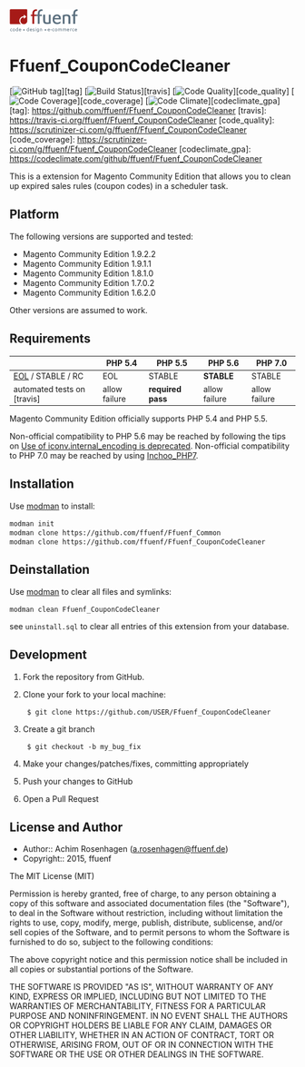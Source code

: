 <a href="http://www.ffuenf.de" title="ffuenf - code • design • e-commerce"><img src="https://github.com/ffuenf/Ffuenf_Common/blob/master/skin/adminhtml/default/default/ffuenf/ffuenf.png" alt="ffuenf - code • design • e-commerce" /></a>

Ffuenf_CouponCodeCleaner
========================
[![GitHub tag](https://img.shields.io/github/tag/ffuenf/Ffuenf_CouponCodeCleaner.svg)][tag]
[![Build Status](https://img.shields.io/travis/ffuenf/Ffuenf_CouponCodeCleaner.svg)][travis]
[![Code Quality](https://scrutinizer-ci.com/g/ffuenf/Ffuenf_CouponCodeCleaner/badges/quality-score.png)][code_quality]
[![Code Coverage](https://scrutinizer-ci.com/g/ffuenf/Ffuenf_CouponCodeCleaner/badges/coverage.png)][code_coverage]
[![Code Climate](https://codeclimate.com/github/ffuenf/Ffuenf_CouponCodeCleaner/badges/gpa.svg)][codeclimate_gpa]
[tag]: https://github.com/ffuenf/Ffuenf_CouponCodeCleaner
[travis]: https://travis-ci.org/ffuenf/Ffuenf_CouponCodeCleaner
[code_quality]: https://scrutinizer-ci.com/g/ffuenf/Ffuenf_CouponCodeCleaner
[code_coverage]: https://scrutinizer-ci.com/g/ffuenf/Ffuenf_CouponCodeCleaner
[codeclimate_gpa]: https://codeclimate.com/github/ffuenf/Ffuenf_CouponCodeCleaner

This is a extension for Magento Community Edition that allows you to clean up expired sales rules (coupon codes) in a scheduler task.

Platform
--------

The following versions are supported and tested:

* Magento Community Edition 1.9.2.2
* Magento Community Edition 1.9.1.1
* Magento Community Edition 1.8.1.0
* Magento Community Edition 1.7.0.2
* Magento Community Edition 1.6.2.0

Other versions are assumed to work.

Requirements
------------

|                                                                     | PHP 5.4        | PHP 5.5           | PHP 5.6       | PHP 7.0       |
| ------------------------------------------------------------------- | -------------- | ----------------- | ------------- | ------------- |
| [EOL](https://secure.php.net/supported-versions.php) / STABLE / RC  | EOL            | STABLE            | **STABLE**    | STABLE        |
| automated tests on [travis]                                         | allow failure  | **required pass** | allow failure | allow failure |

Magento Community Edition officially supports PHP 5.4 and PHP 5.5.

Non-official compatibility to PHP 5.6 may be reached by following the tips on [Use of iconv.internal_encoding is deprecated](https://magento.stackexchange.com/questions/34015/magento-1-9-php-5-6-use-of-iconv-internal-encoding-is-deprecated).
Non-official compatibility to PHP 7.0 may be reached by using [Inchoo_PHP7](https://github.com/Inchoo/Inchoo_PHP7).

Installation
------------

Use [modman](https://github.com/colinmollenhour/modman) to install:
```
modman init
modman clone https://github.com/ffuenf/Ffuenf_Common
modman clone https://github.com/ffuenf/Ffuenf_CouponCodeCleaner
```

Deinstallation
--------------

Use [modman](https://github.com/colinmollenhour/modman) to clear all files and symlinks:
```
modman clean Ffuenf_CouponCodeCleaner
```
see `uninstall.sql` to clear all entries of this extension from your database.

Development
-----------
1. Fork the repository from GitHub.
2. Clone your fork to your local machine:

        $ git clone https://github.com/USER/Ffuenf_CouponCodeCleaner

3. Create a git branch

        $ git checkout -b my_bug_fix

4. Make your changes/patches/fixes, committing appropriately
5. Push your changes to GitHub
6. Open a Pull Request

License and Author
------------------

- Author:: Achim Rosenhagen (<a.rosenhagen@ffuenf.de>)
- Copyright:: 2015, ffuenf

The MIT License (MIT)

Permission is hereby granted, free of charge, to any person obtaining a copy
of this software and associated documentation files (the "Software"), to deal
in the Software without restriction, including without limitation the rights
to use, copy, modify, merge, publish, distribute, sublicense, and/or sell
copies of the Software, and to permit persons to whom the Software is
furnished to do so, subject to the following conditions:

The above copyright notice and this permission notice shall be included in all
copies or substantial portions of the Software.

THE SOFTWARE IS PROVIDED "AS IS", WITHOUT WARRANTY OF ANY KIND, EXPRESS OR
IMPLIED, INCLUDING BUT NOT LIMITED TO THE WARRANTIES OF MERCHANTABILITY,
FITNESS FOR A PARTICULAR PURPOSE AND NONINFRINGEMENT. IN NO EVENT SHALL THE
AUTHORS OR COPYRIGHT HOLDERS BE LIABLE FOR ANY CLAIM, DAMAGES OR OTHER
LIABILITY, WHETHER IN AN ACTION OF CONTRACT, TORT OR OTHERWISE, ARISING FROM,
OUT OF OR IN CONNECTION WITH THE SOFTWARE OR THE USE OR OTHER DEALINGS IN THE
SOFTWARE.